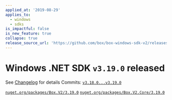 ```yaml
---
applied_at: '2019-08-29'
applies_to:
  - windows
  - sdks
is_impactful: false
is_new_feature: true
collapse: true
release_source_url: 'https://github.com/box/box-windows-sdk-v2/releases/tag/v3.19.0'
---
```


# Windows .NET SDK `v3.19.0` released

See [Changelog](https://github.com/box/box-windows-sdk-v2/blob/master/CHANGELOG.md#3190) for details
Commits: [`v3.18.0...v3.19.0`](https://github.com/box/box-windows-sdk-v2/compare/`v3.18.0...v3.19.0`)

[`nuget.org/packages/Box.V2/3.19.0`](https://www.nuget.org/packages/Box.V2/3.19.0)
[`nuget.org/packages/Box.V2.Core/3.19.0`](https://www.nuget.org/packages/Box.V2.Core/3.19.0)
